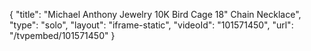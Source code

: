 {
    "title": "Michael Anthony Jewelry 10K Bird Cage 18\" Chain Necklace",
    "type": "solo",
    "layout": "iframe-static",
    "videoId": "101571450",
    "url": "\/tvpembed\/101571450"
}